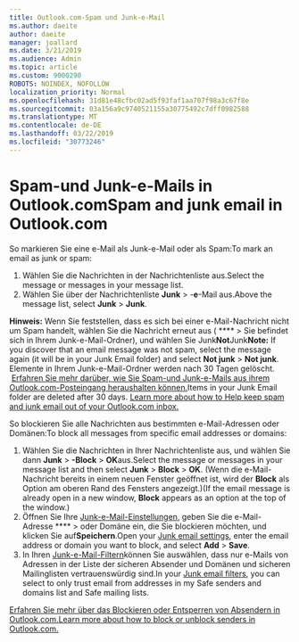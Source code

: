 ```yaml
---
title: Outlook.com-Spam und Junk-e-Mail
ms.author: daeite
author: daeite
manager: joallard
ms.date: 3/21/2019
ms.audience: Admin
ms.topic: article
ms.custom: 9000290
ROBOTS: NOINDEX, NOFOLLOW
localization_priority: Normal
ms.openlocfilehash: 31d81e48cfbc02ad5f93faf1aa707f98a3c67f8e
ms.sourcegitcommit: 03a156a9c9740521155a30775492c7dff0982588
ms.translationtype: MT
ms.contentlocale: de-DE
ms.lasthandoff: 03/22/2019
ms.locfileid: "30773246"
---
```

# <a name="spam-and-junk-email-in-outlookcom"></a><span data-ttu-id="a4b16-102">Spam-und Junk-e-Mails in Outlook.com</span><span class="sxs-lookup"><span data-stu-id="a4b16-102">Spam and junk email in Outlook.com</span></span>

<span data-ttu-id="a4b16-103">So markieren Sie eine e-Mail als Junk-e-Mail oder als Spam:</span><span class="sxs-lookup"><span data-stu-id="a4b16-103">To mark an email as junk or spam:</span></span>

1. <span data-ttu-id="a4b16-104">Wählen Sie die Nachrichten in der Nachrichtenliste aus.</span><span class="sxs-lookup"><span data-stu-id="a4b16-104">Select the message or messages in your message list.</span></span>
1. <span data-ttu-id="a4b16-105">Wählen Sie über der Nachrichtenliste **Junk** > -**e**-Mail aus.</span><span class="sxs-lookup"><span data-stu-id="a4b16-105">Above the message list, select **Junk** > **Junk**.</span></span>

<span data-ttu-id="a4b16-106">**Hinweis:** Wenn Sie feststellen, dass es sich bei einer e-Mail-Nachricht nicht um Spam handelt, wählen Sie die Nachricht erneut aus ( \*\*\*\* > Sie befindet sich in Ihrem Junk-e-Mail-Ordner), und wählen Sie Junk**Not**Junk</span><span class="sxs-lookup"><span data-stu-id="a4b16-106">**Note:** If you discover that an email message was not spam, select the message again (it will be in your Junk Email folder) and select **Not junk** > **Not junk**.</span></span> <span data-ttu-id="a4b16-107">Elemente in Ihrem Junk-e-Mail-Ordner werden nach 30 Tagen gelöscht.  [Erfahren Sie mehr darüber, wie Sie Spam-und Junk-e-Mails aus ihrem Outlook.com-Posteingang heraushalten können.](https://support.office.com/article/a3ece97b-82f8-4a5e-9ac3-e92fa6427ae4)</span><span class="sxs-lookup"><span data-stu-id="a4b16-107">Items in your Junk Email folder are deleted after 30 days. [Learn more about how to Help keep spam and junk email out of your Outlook.com inbox.](https://support.office.com/article/a3ece97b-82f8-4a5e-9ac3-e92fa6427ae4)</span></span>

<span data-ttu-id="a4b16-108">So blockieren Sie alle Nachrichten aus bestimmten e-Mail-Adressen oder Domänen:</span><span class="sxs-lookup"><span data-stu-id="a4b16-108">To block all messages from specific email addresses or domains:</span></span>

1. <span data-ttu-id="a4b16-109">Wählen Sie die Nachrichten in Ihrer Nachrichtenliste aus, und wählen Sie dann **Junk** > **-Block** > **OK**aus.</span><span class="sxs-lookup"><span data-stu-id="a4b16-109">Select the message or messages in your message list and then select **Junk** > **Block** > **OK**.</span></span> <span data-ttu-id="a4b16-110">(Wenn die e-Mail-Nachricht bereits in einem neuen Fenster geöffnet ist, wird der **Block** als Option am oberen Rand des Fensters angezeigt.)</span><span class="sxs-lookup"><span data-stu-id="a4b16-110">(If the email message is already open in a new window, **Block** appears as an option at the top of the window.)</span></span>
1. <span data-ttu-id="a4b16-111">Öffnen Sie Ihre [Junk-e-Mail-Einstellungen](https://outlook.live.com/mail/options/mail/junkEmail/blockedSendersAndDomainsV2), geben Sie die e-Mail-Adresse \*\*\*\* > oder Domäne ein, die Sie blockieren möchten, und klicken Sie auf**Speichern**.</span><span class="sxs-lookup"><span data-stu-id="a4b16-111">Open your [Junk email settings](https://outlook.live.com/mail/options/mail/junkEmail/blockedSendersAndDomainsV2), enter the email address or domain you want to block, and select **Add** > **Save**.</span></span>
1. <span data-ttu-id="a4b16-112">In Ihren [Junk-e-Mail-Filtern](https://outlook.live.com/mail/options/mail/junkEmail/filtersOption)können Sie auswählen, dass nur e-Mails von Adressen in der Liste der sicheren Absender und Domänen und sicheren Mailinglisten vertrauenswürdig sind.</span><span class="sxs-lookup"><span data-stu-id="a4b16-112">In your [Junk email filters](https://outlook.live.com/mail/options/mail/junkEmail/filtersOption), you can select to only trust email from addresses in my Safe senders and domains list and Safe mailing lists.</span></span>

[<span data-ttu-id="a4b16-113">Erfahren Sie mehr über das Blockieren oder Entsperren von Absendern in Outlook.com.</span><span class="sxs-lookup"><span data-stu-id="a4b16-113">Learn more about how to block or unblock senders in Outlook.com.</span></span>](https://support.office.com/article/afba1c94-77bb-4f50-8b85-057cf52f4d5e)